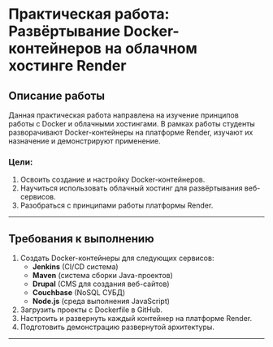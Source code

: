 # Практическая работа: Развёртывание Docker-контейнеров на облачном хостинге Render

## Описание работы
Данная практическая работа направлена на изучение принципов работы с Docker и облачными хостингами. В рамках работы студенты разворачивают Docker-контейнеры на платформе Render, изучают их назначение и демонстрируют применение.

### Цели:
1. Освоить создание и настройку Docker-контейнеров.
2. Научиться использовать облачный хостинг для развёртывания веб-сервисов.
3. Разобраться с принципами работы платформы Render.

---

## Требования к выполнению
1. Создать Docker-контейнеры для следующих сервисов:
   - **Jenkins** (CI/CD система)
   - **Maven** (система сборки Java-проектов)
   - **Drupal** (CMS для создания веб-сайтов)
   - **Couchbase** (NoSQL СУБД)
   - **Node.js** (среда выполнения JavaScript)
2. Загрузить проекты с Dockerfile в GitHub.
3. Настроить и развернуть каждый контейнер на платформе Render.
4. Подготовить демонстрацию развернутой архитектуры.

---

![]()
